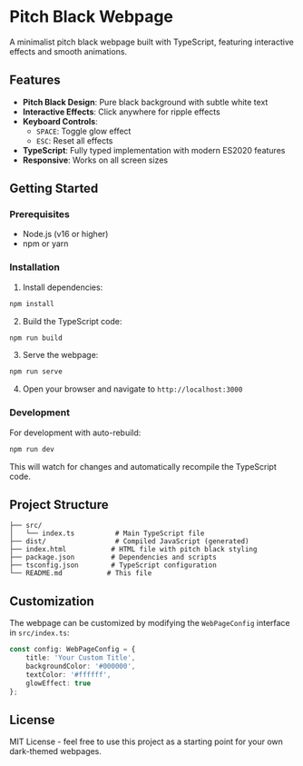 # Pitch Black Webpage

A minimalist pitch black webpage built with TypeScript, featuring interactive effects and smooth animations.

## Features

- **Pitch Black Design**: Pure black background with subtle white text
- **Interactive Effects**: Click anywhere for ripple effects
- **Keyboard Controls**: 
  - `SPACE`: Toggle glow effect
  - `ESC`: Reset all effects
- **TypeScript**: Fully typed implementation with modern ES2020 features
- **Responsive**: Works on all screen sizes

## Getting Started

### Prerequisites

- Node.js (v16 or higher)
- npm or yarn

### Installation

1. Install dependencies:
```bash
npm install
```

2. Build the TypeScript code:
```bash
npm run build
```

3. Serve the webpage:
```bash
npm run serve
```

4. Open your browser and navigate to `http://localhost:3000`

### Development

For development with auto-rebuild:
```bash
npm run dev
```

This will watch for changes and automatically recompile the TypeScript code.

## Project Structure

```
├── src/
│   └── index.ts          # Main TypeScript file
├── dist/                 # Compiled JavaScript (generated)
├── index.html           # HTML file with pitch black styling
├── package.json         # Dependencies and scripts
├── tsconfig.json        # TypeScript configuration
└── README.md           # This file
```

## Customization

The webpage can be customized by modifying the `WebPageConfig` interface in `src/index.ts`:

```typescript
const config: WebPageConfig = {
    title: 'Your Custom Title',
    backgroundColor: '#000000',
    textColor: '#ffffff',
    glowEffect: true
};
```

## License

MIT License - feel free to use this project as a starting point for your own dark-themed webpages.
